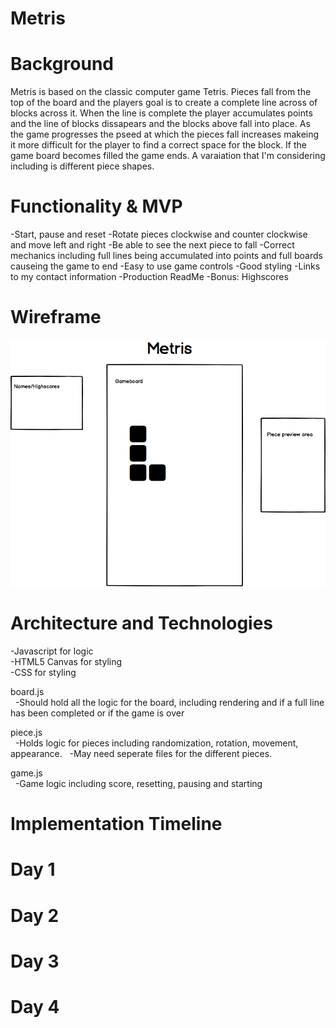 # Metris

# Background 

Metris is based on the classic computer game Tetris. Pieces fall from the top of the board and the players goal is to create a complete line across of blocks across it. When the line is complete the player accumulates points and the line of blocks dissapears and the blocks above fall into place. As the game progresses the pseed at which the pieces fall increases makeing it more difficult for the player to find a correct space for the block. If the game board becomes filled the game ends. A varaiation that I'm considering including is different piece shapes.

# Functionality & MVP

-Start, pause and reset
-Rotate pieces clockwise and counter clockwise and move left and right
-Be able to see the next piece to fall
-Correct mechanics including full lines being accumulated into points and full boards causeing the game to end
-Easy to use game controls
-Good styling
-Links to my contact information
-Production ReadMe
-Bonus: Highscores

# Wireframe

 ![alt text](https://github.com/mszekalski/Metris/blob/master/Metris.png)
 
# Architecture and Technologies 

  -Javascript for logic <br />
  -HTML5 Canvas for styling <br />
  -CSS for styling <br />
  
  board.js <br />
   -Should hold all the logic for the board, including rendering and if a full line has been completed or if the game is over
   
  piece.js <br /> 
   -Holds logic for pieces including randomization, rotation, movement, appearance.  
   -May need seperate files for the different pieces.  
   
  game.js <br />
   -Game logic including score, resetting, pausing and starting <br />

# Implementation Timeline
  # Day 1
  
  # Day 2 
  
  # Day 3
  
  # Day 4
